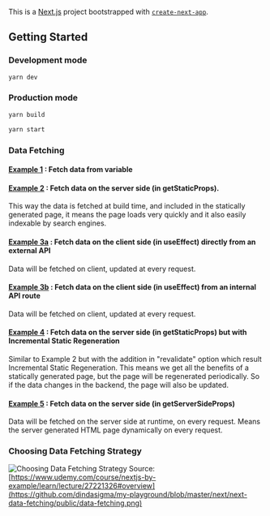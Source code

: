 This is a [Next.js](https://nextjs.org/) project bootstrapped with [`create-next-app`](https://github.com/vercel/next.js/tree/canary/packages/create-next-app).

## Getting Started

### Development mode

```bash
yarn dev
```

### Production mode

```bash
yarn build

yarn start
```

### Data Fetching

#### [Example 1](https://github.com/dindasigma/my-playground/blob/master/next/next-data-fetching/pages/example-1.tsx) : Fetch data from variable

#### [Example 2](https://github.com/dindasigma/my-playground/blob/master/next/next-data-fetching/pages/example-2.tsx) : Fetch data on the server side (in getStaticProps).

This way the data is fetched at build time, and included in the statically generated page, it means the page loads very quickly and it also easily indexable by search engines.

#### [Example 3a](https://github.com/dindasigma/my-playground/blob/master/next/next-data-fetching/pages/example-3a.tsx) : Fetch data on the client side (in useEffect) directly from an external API

Data will be fetched on client, updated at every request.

#### [Example 3b](https://github.com/dindasigma/my-playground/blob/master/next/next-data-fetching/pages/example-3b.tsx) : Fetch data on the client side (in useEffect) from an internal API route

Data will be fetched on client, updated at every request.

#### [Example 4](https://github.com/dindasigma/my-playground/blob/master/next/next-data-fetching/pages/example-4.tsx) : Fetch data on the server side (in getStaticProps) but with Incremental Static Regeneration

Similar to Example 2 but with the addition in "revalidate" option which result Incremental Static Regeneration. This means we get all the benefits of a statically generated page, but the page will be regenerated periodically. So if the data changes in the backend, the page will also be updated.

#### [Example 5](https://github.com/dindasigma/my-playground/blob/master/next/next-data-fetching/pages/example-5.tsx) : Fetch data on the server side (in getServerSideProps)

Data will be fetched on the server side at runtime, on every request. Means the server generated HTML page dynamically on every request.

### Choosing Data Fetching Strategy

![Choosing Data Fetching Strategy](http://url/to/img.png)
Source:[https://www.udemy.com/course/nextjs-by-example/learn/lecture/27221326#overview](https://github.com/dindasigma/my-playground/blob/master/next/next-data-fetching/public/data-fetching.png)
